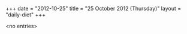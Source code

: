+++
date = "2012-10-25"
title = "25 October 2012 (Thursday)"
layout = "daily-diet"
+++


\<no entries\>

